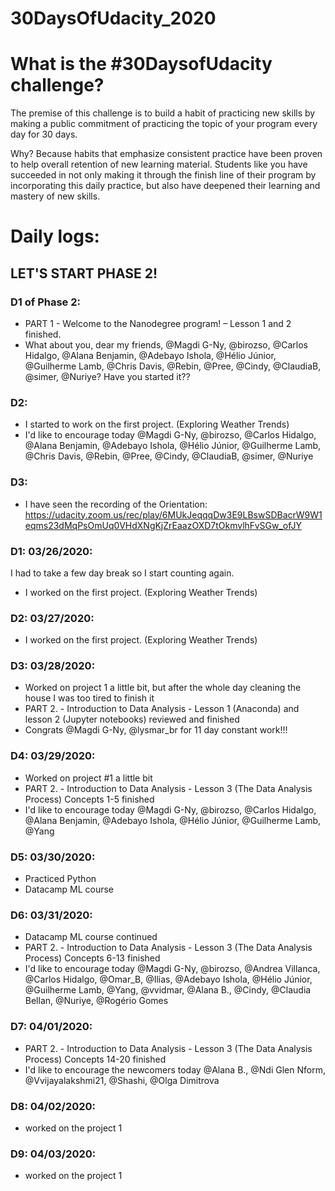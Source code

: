 # 30DaysOfUdacity_2020

# What is the #30DaysofUdacity challenge?
The premise of this challenge is to build a habit of practicing new skills by making a public commitment of practicing the topic of your program every day for 30 days. 

Why? Because habits that emphasize consistent practice have been proven to help overall retention of new learning material. Students like you have succeeded in not only making it through the finish line of their program by incorporating this daily practice, but also have deepened their learning and mastery of new skills. 

# Daily logs:
## LET'S START PHASE 2!
### D1 of Phase 2:
- PART 1 - Welcome to the Nanodegree program! – Lesson 1 and 2 finished.
- What about you, dear my friends, @Magdi G-Ny, @birozso, @Carlos Hidalgo, @Alana Benjamin, @Adebayo Ishola, @Hélio Júnior, @Guilherme Lamb, @Chris Davis, @Rebin, @Pree, @Cindy, @ClaudiaB, @simer, @Nuriye?
Have you started it??

### D2: 
- I started to work on the first project. (Exploring Weather Trends) 
- I'd like to encourage today  @Magdi G-Ny, @birozso, @Carlos Hidalgo, @Alana Benjamin, @Adebayo Ishola, @Hélio Júnior, @Guilherme Lamb, @Chris Davis, @Rebin, @Pree, @Cindy, @ClaudiaB, @simer, @Nuriye

### D3: 
- I have seen the recording of the Orientation: https://udacity.zoom.us/rec/play/6MUkJeqqqDw3E9LBswSDBacrW9W1eqms23dMqPsOmUq0VHdXNgKjZrEaazOXD7tOkmvlhFvSGw_ofJY

### D1: 03/26/2020:
I had to take a few day break so I start counting again.
- I worked on the first project. (Exploring Weather Trends) 

### D2: 03/27/2020:
- I worked on the first project. (Exploring Weather Trends) 

### D3: 03/28/2020:
- Worked on project 1 a little bit, but after the whole day cleaning the house I was too tired to finish it
- PART 2. - Introduction to Data Analysis - Lesson 1 (Anaconda) and lesson 2 (Jupyter notebooks) reviewed and finished
- Congrats @Magdi G-Ny, @lysmar_br for 11 day constant work!!!

### D4: 03/29/2020:
- Worked on project #1 a little bit
- PART 2. - Introduction to Data Analysis - Lesson 3 (The Data Analysis Process) Concepts 1-5 finished
- I'd like to encourage today  @Magdi G-Ny, @birozso, @Carlos Hidalgo, @Alana Benjamin, @Adebayo Ishola, @Hélio Júnior, @Guilherme Lamb, @Yang

### D5: 03/30/2020:
- Practiced Python
- Datacamp ML course

### D6: 03/31/2020:
- Datacamp ML course continued
- PART 2. - Introduction to Data Analysis - Lesson 3 (The Data Analysis Process) Concepts 6-13 finished
- I'd like to encourage today  @Magdi G-Ny, @birozso, @Andrea Villanca, @Carlos Hidalgo, @Omar_B, @Ilias, @Adebayo Ishola, @Hélio Júnior, @Guilherme Lamb, @Yang, @vvidmar, @Alana B., @Cindy, @Claudia Bellan, @Nuriye, @Rogério Gomes

### D7: 04/01/2020:
- PART 2. - Introduction to Data Analysis - Lesson 3 (The Data Analysis Process) Concepts 14-20 finished
- I'd like to encourage the newcomers today @Alana B., @Ndi Glen Nform, @Vvijayalakshmi21, @Shashi, @Olga Dimitrova 

### D8: 04/02/2020:
- worked on the project 1

### D9: 04/03/2020:
- worked on the project 1


